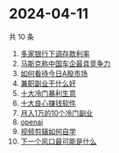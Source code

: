 # 2024-04-11

共 10 条

<!-- BEGIN -->
<!-- 最后更新时间 Thu Apr 11 2024 03:09:22 GMT+0800 (China Standard Time) -->

1. [多家银行下调存款利率](https://www.zhihu.com/search?q=%E5%A4%9A%E5%AE%B6%E9%93%B6%E8%A1%8C%E4%B8%8B%E8%B0%83%E5%AD%98%E6%AC%BE%E5%88%A9%E7%8E%87)
1. [马斯克称中国车企最具竞争力](https://www.zhihu.com/search?q=%E9%A9%AC%E6%96%AF%E5%85%8B%E7%A7%B0%E4%B8%AD%E5%9B%BD%E8%BD%A6%E4%BC%81%E6%9C%80%E5%85%B7%E7%AB%9E%E4%BA%89%E5%8A%9B)
1. [如何看待今日A股市场](https://www.zhihu.com/search?q=%E5%A6%82%E4%BD%95%E7%9C%8B%E5%BE%85%E4%BB%8A%E6%97%A5A%E8%82%A1%E5%B8%82%E5%9C%BA)
1. [兼职副业干什么好](https://www.zhihu.com/search?q=%E5%85%BC%E8%81%8C%E5%89%AF%E4%B8%9A%E5%B9%B2%E4%BB%80%E4%B9%88%E5%A5%BD)
1. [十大冷门暴利生意](https://www.zhihu.com/search?q=%E5%8D%81%E5%A4%A7%E5%86%B7%E9%97%A8%E6%9A%B4%E5%88%A9%E7%94%9F%E6%84%8F)
1. [十大良心赚钱软件](https://www.zhihu.com/search?q=%E5%8D%81%E5%A4%A7%E8%89%AF%E5%BF%83%E8%B5%9A%E9%92%B1%E8%BD%AF%E4%BB%B6)
1. [月入1万的10个冷门副业](https://www.zhihu.com/search?q=%E6%9C%88%E5%85%A51%E4%B8%87%E7%9A%8410%E4%B8%AA%E5%86%B7%E9%97%A8%E5%89%AF%E4%B8%9A)
1. [openai](https://www.zhihu.com/search?q=openai)
1. [视频剪辑如何自学](https://www.zhihu.com/search?q=%E8%A7%86%E9%A2%91%E5%89%AA%E8%BE%91%E5%A6%82%E4%BD%95%E8%87%AA%E5%AD%A6)
1. [下一个风口最可能是什么](https://www.zhihu.com/search?q=%E4%B8%8B%E4%B8%80%E4%B8%AA%E9%A3%8E%E5%8F%A3%E6%9C%80%E5%8F%AF%E8%83%BD%E6%98%AF%E4%BB%80%E4%B9%88)

<!-- END -->
